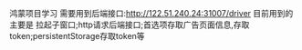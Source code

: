 鸿蒙项目学习
需要用到后端接口:http://122.51.240.24:31007/driver
目前用到的主要是 拉起子窗口;http请求后端接口;首选项存取广告页面信息,存取token;persistentStorage存取token等
